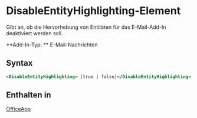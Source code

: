 # <a name="disableentityhighlighting-element"></a>DisableEntityHighlighting-Element

Gibt an, ob die Hervorhebung von Entitäten für das E-Mail-Add-In deaktiviert werden soll.

**Add-In-Typ: ** E-Mail-Nachrichten

## <a name="syntax"></a>Syntax

```XML
<DisableEntityHighlighting> [true | false]</DisableEntityHighlighting>
```

## <a name="contained-in"></a>Enthalten in

[OfficeApp](officeapp.md)

